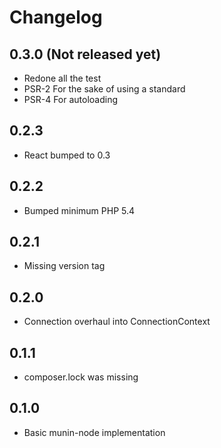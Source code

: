 # Changelog #

## 0.3.0 (Not released yet) ##
- Redone all the test
- PSR-2 For the sake of using a standard
- PSR-4 For autoloading

## 0.2.3 ##
- React bumped to 0.3

## 0.2.2 ##
- Bumped minimum PHP 5.4

## 0.2.1 ##
- Missing version tag

## 0.2.0 ##
- Connection overhaul into ConnectionContext

## 0.1.1 ##
- composer.lock was missing

## 0.1.0 ##
- Basic munin-node implementation
